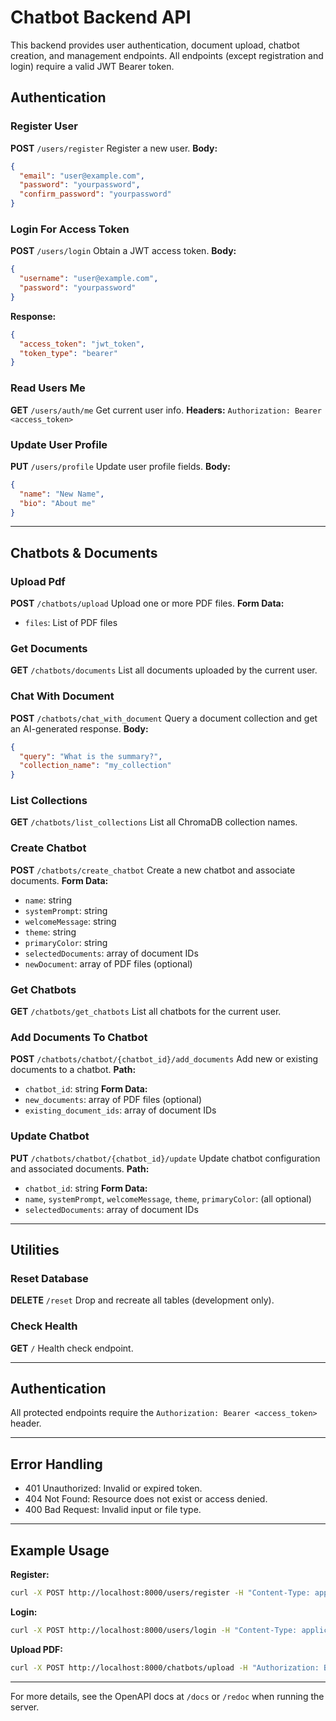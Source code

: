 # Chatbot Backend API

This backend provides user authentication, document upload, chatbot creation, and management endpoints. All endpoints (except registration and login) require a valid JWT Bearer token.

## Authentication

### Register User
**POST** `/users/register`
Register a new user.
**Body:**
```json
{
  "email": "user@example.com",
  "password": "yourpassword",
  "confirm_password": "yourpassword"
}
```

### Login For Access Token
**POST** `/users/login`
Obtain a JWT access token.
**Body:**
```json
{
  "username": "user@example.com",
  "password": "yourpassword"
}
```
**Response:**
```json
{
  "access_token": "jwt_token",
  "token_type": "bearer"
}
```

### Read Users Me
**GET** `/users/auth/me`
Get current user info.
**Headers:**
`Authorization: Bearer <access_token>`

### Update User Profile
**PUT** `/users/profile`
Update user profile fields.
**Body:**
```json
{
  "name": "New Name",
  "bio": "About me"
}
```

---

## Chatbots & Documents

### Upload Pdf
**POST** `/chatbots/upload`
Upload one or more PDF files.
**Form Data:**
- `files`: List of PDF files

### Get Documents
**GET** `/chatbots/documents`
List all documents uploaded by the current user.

### Chat With Document
**POST** `/chatbots/chat_with_document`
Query a document collection and get an AI-generated response.
**Body:**
```json
{
  "query": "What is the summary?",
  "collection_name": "my_collection"
}
```

### List Collections
**GET** `/chatbots/list_collections`
List all ChromaDB collection names.

### Create Chatbot
**POST** `/chatbots/create_chatbot`
Create a new chatbot and associate documents.
**Form Data:**
- `name`: string
- `systemPrompt`: string
- `welcomeMessage`: string
- `theme`: string
- `primaryColor`: string
- `selectedDocuments`: array of document IDs
- `newDocument`: array of PDF files (optional)

### Get Chatbots
**GET** `/chatbots/get_chatbots`
List all chatbots for the current user.

### Add Documents To Chatbot
**POST** `/chatbots/chatbot/{chatbot_id}/add_documents`
Add new or existing documents to a chatbot.
**Path:**
- `chatbot_id`: string
**Form Data:**
- `new_documents`: array of PDF files (optional)
- `existing_document_ids`: array of document IDs

### Update Chatbot
**PUT** `/chatbots/chatbot/{chatbot_id}/update`
Update chatbot configuration and associated documents.
**Path:**
- `chatbot_id`: string
**Form Data:**
- `name`, `systemPrompt`, `welcomeMessage`, `theme`, `primaryColor`: (all optional)
- `selectedDocuments`: array of document IDs

---

## Utilities

### Reset Database
**DELETE** `/reset`
Drop and recreate all tables (development only).

### Check Health
**GET** `/`
Health check endpoint.

---

## Authentication

All protected endpoints require the `Authorization: Bearer <access_token>` header.

---

## Error Handling

- 401 Unauthorized: Invalid or expired token.
- 404 Not Found: Resource does not exist or access denied.
- 400 Bad Request: Invalid input or file type.

---

## Example Usage

**Register:**
```bash
curl -X POST http://localhost:8000/users/register -H "Content-Type: application/json" -d '{"email":"user@example.com","password":"pass","confirm_password":"pass"}'
```

**Login:**
```bash
curl -X POST http://localhost:8000/users/login -H "Content-Type: application/json" -d '{"username":"user@example.com","password":"pass"}'
```

**Upload PDF:**
```bash
curl -X POST http://localhost:8000/chatbots/upload -H "Authorization: Bearer <token>" -F "files=@/path/to/file.pdf"
```

---

For more details, see the OpenAPI docs at `/docs` or `/redoc` when running the server.
